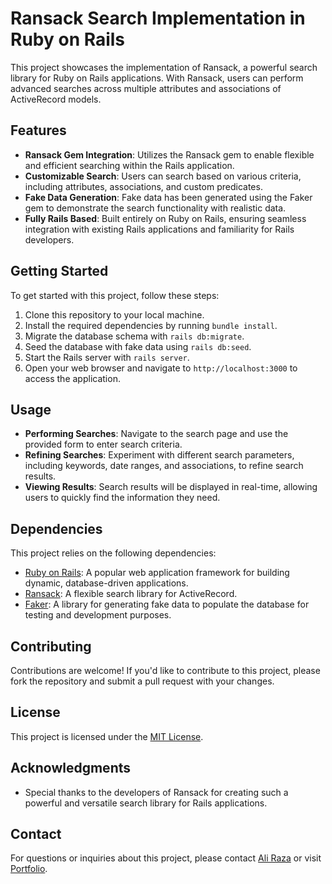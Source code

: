 # Ransack Search Implementation in Ruby on Rails

This project showcases the implementation of Ransack, a powerful search library for Ruby on Rails applications. With Ransack, users can perform advanced searches across multiple attributes and associations of ActiveRecord models.

## Features

- **Ransack Gem Integration**: Utilizes the Ransack gem to enable flexible and efficient searching within the Rails application.
- **Customizable Search**: Users can search based on various criteria, including attributes, associations, and custom predicates.
- **Fake Data Generation**: Fake data has been generated using the Faker gem to demonstrate the search functionality with realistic data.
- **Fully Rails Based**: Built entirely on Ruby on Rails, ensuring seamless integration with existing Rails applications and familiarity for Rails developers.

## Getting Started

To get started with this project, follow these steps:

1. Clone this repository to your local machine.
2. Install the required dependencies by running `bundle install`.
3. Migrate the database schema with `rails db:migrate`.
4. Seed the database with fake data using `rails db:seed`.
5. Start the Rails server with `rails server`.
6. Open your web browser and navigate to `http://localhost:3000` to access the application.

## Usage

- **Performing Searches**: Navigate to the search page and use the provided form to enter search criteria.
- **Refining Searches**: Experiment with different search parameters, including keywords, date ranges, and associations, to refine search results.
- **Viewing Results**: Search results will be displayed in real-time, allowing users to quickly find the information they need.

## Dependencies

This project relies on the following dependencies:

- [Ruby on Rails](https://rubyonrails.org/): A popular web application framework for building dynamic, database-driven applications.
- [Ransack](https://github.com/activerecord-hackery/ransack): A flexible search library for ActiveRecord.
- [Faker](https://github.com/faker-ruby/faker): A library for generating fake data to populate the database for testing and development purposes.

## Contributing

Contributions are welcome! If you'd like to contribute to this project, please fork the repository and submit a pull request with your changes.

## License

This project is licensed under the [MIT License](LICENSE).

## Acknowledgments

- Special thanks to the developers of Ransack for creating such a powerful and versatile search library for Rails applications.

## Contact

For questions or inquiries about this project, please contact [Ali Raza](mailto:aliraxayasin@gmail.com) or visit [Portfolio](https://aliraxayasin.com).

